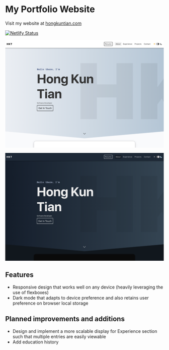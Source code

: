 # My Portfolio Website
Visit my website at <a href="https://hongkuntian.com" text-align="center">hongkuntian.com</a>

[![Netlify Status](https://api.netlify.com/api/v1/badges/696a0ded-91bb-4329-9574-594b4b0416f7/deploy-status)](https://app.netlify.com/sites/hongkuntian/deploys)

![Sample Light](./images/sample-light.png)

![Sample Dark](./images/sample-dark.png)

## Features

* Responsive design that works well on any device (heavily leveraging the use of flexboxes)
* Dark mode that adapts to device preference and also retains user preference on browser local storage

## Planned improvements and additions

* Design and implement a more scalable display for Experience section such that multiple entries are easily viewable
* Add education history
